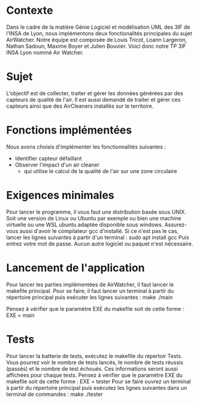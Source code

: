 # Contexte
Dans le cadre de la matière Génie Logiciel et modélisation UML des 3IF de l'INSA de Lyon, nous implémentons deux fonctionalités principales du sujet AirWatcher. Notre équipe est composée de Louis Tricot, Loann Largeron, Nathan Sadoun, Maxime Boyer et Julien Bouvier.
Voici donc notre TP 3IF INSA Lyon nommé Air Watcher.

# Sujet
L'objectif est de collecter, traiter et gérer les données générées par des capteurs de qualité de l'air. Il est aussi demandé de traiter et gérer ces capteurs ainsi que des AirCleaners installés sur le territoire.

# Fonctions implémentées
Nous avons choisis d'implémenter les fonctionnalités suivantes :
- Identifier capteur défaillant
- Observer l'impact d'un air cleaner
    - qui utilise le calcul de la qualité de l'air sur une zone circulaire

# Exigences minimales
Pour lancer le programme, il vous faut une distribution basée sous UNIX. Soit une version de Linux ou Ubuntu par exemple ou bien une machine virtuelle ou une WSL ubuntu adaptée disponible sous windows.
Assurez-vous aussi d'avoir le compilateur gcc d'installé. Si ce n'est pas le cas, lancer les lignes suivantes à partir d'un terminal :
    sudo apt install gcc
Puis entrez votre mot de passe.
Aucun autre logiciel ou paquet n'est nécessaire.

# Lancement de l'application
Pour lancer les parties implémentées de AirWatcher, il faut lancer le makefile principal. Pour se faire, il faut lancer un terminal à partir du répertoire principal puis exécuter les lignes suivantes :
    make
    ./main

Pensez à vérifier que le paramètre EXE du makefile soit de cette forme :
    EXE = main

# Tests
Pour lancer la batterie de tests, exécutez le makefile du répertoir Tests. Vous pourrez voir le nombre de tests lancés, le nombre de tests réussis (passés) et le nombre de test échoués. Ces informations seront aussi affichées pour chaque tests.
Pensez à vérifier que le paramètre EXE du makefile soit de cette forme :
    EXE = tester
Pour se faire ouvrez un terminal à partir du répertoire principal puis exécutez les lignes suivantes dans un terminal de commandes :
    make
    ./tester

